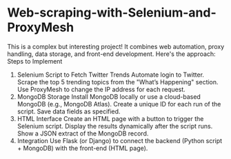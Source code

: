 # Web-scraping-with-Selenium-and-ProxyMesh

This is a complex but interesting project! It combines web automation, proxy handling, data storage, and front-end development. Here's the approach:
Steps to Implement
1. Selenium Script to Fetch Twitter Trends
Automate login to Twitter.
Scrape the top 5 trending topics from the "What’s Happening" section.
Use ProxyMesh to change the IP address for each request.
2. MongoDB Storage
Install MongoDB locally or use a cloud-based MongoDB (e.g., MongoDB Atlas).
Create a unique ID for each run of the script.
Save data fields as specified.
3. HTML Interface
Create an HTML page with a button to trigger the Selenium script.
Display the results dynamically after the script runs.
Show a JSON extract of the MongoDB record.
4. Integration
Use Flask (or Django) to connect the backend (Python script + MongoDB) with the front-end (HTML page).
